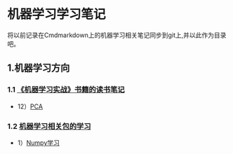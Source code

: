 # 机器学习学习笔记
将以前记录在Cmdmarkdown上的机器学习相关笔记同步到git上,并以此作为目录吧。

## 1.机器学习方向

### 1.1 [《机器学习实战》书籍的读书笔记](https://github.com/WuZifan/Notes_in_Markdown/tree/master/MachineLearningInAction)

* 12）[PCA](https://github.com/WuZifan/Notes_in_Markdown/blob/master/MachineLearningInAction/%E6%9C%BA%E5%99%A8%E5%AD%A6%E4%B9%A0%E5%AE%9E%E6%88%98Day12%EF%BC%9APCA.md)

### 1.2 [机器学习相关包的学习](https://github.com/WuZifan/Notes_4_MachineLearning/tree/master/PythonPackage)

* 1）[Numpy学习](https://github.com/WuZifan/Notes_4_MachineLearning/blob/master/PythonPackage/%E6%9C%BA%E5%99%A8%E5%AD%A6%E4%B9%A0%E5%B7%A5%E5%85%B7%E5%AD%A6%E4%B9%A0Day1%EF%BC%9ANumpy.ipynb)

